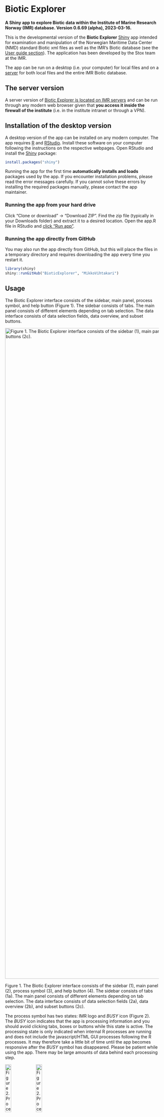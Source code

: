 
# Biotic Explorer

**A Shiny app to explore Biotic data within the Institute of Marine
Research Norway (IMR) database. Version 0.6.69 (alpha), 2023-03-16.**

This is the developmental version of the **Biotic Explorer**
[Shiny](https://shiny.rstudio.com/) app intended for examination and
manipulation of the Norwegian Maritime Data Center (NMD) standard Biotic
xml files as well as the IMR’s Biotic database (see the [User guide
section](#usage)). The application has been developed by the Stox team
at the IMR.

<!-- The official, stable, version of the app can be found from their [GitHub site](https://github.com/StoXProject).  -->

The app can be run on a desktop (i.e. your computer) for local files and
on a [server](http://njord:8080/bioticexplorer/) for both local files
and the entire IMR Biotic database.

## The server version

A server version of [Biotic Explorer is located on IMR
servers](http://njord:8080/bioticexplorer/) and can be run through any
modern web browser given that **you access it inside the firewall of the
institute** (i.e. in the institute intranet or through a VPN).

## Installation of the desktop version

A desktop version of the app can be installed on any modern computer.
The app requires [R](https://www.r-project.org/) and
[RStudio](https://www.rstudio.com/). Install these software on your
computer following the instructions on the respective webpages. Open
RStudio and install the [Shiny](https://shiny.rstudio.com/) package:

``` r
install.packages("shiny")
```

Running the app for the first time **automatically installs and loads**
packages used by the app. If you encounter installation problems, please
read the error messages carefully. If you cannot solve these errors by
installing the required packages manually, please contact the app
maintainer.

### Running the app from your hard drive

Click “Clone or download” -\> “Download ZIP”. Find the zip file
(typically in your Downloads folder) and extract it to a desired
location. Open the app.R file in RStudio and [click “Run
app”](https://shiny.rstudio.com/tutorial/written-tutorial/lesson1/).

### Running the app directly from GitHub

You may also run the app directly from GitHub, but this will place the
files in a temporary directory and requires downloading the app every
time you restart it.

``` r
library(shiny)
shiny::runGitHub("BioticExplorer", "MikkoVihtakari")
```

## Usage

The Biotic Explorer interface consists of the sidebar, main panel,
process symbol, and help button (Figure 1). The sidebar consists of
tabs. The main panel consists of different elements depending on tab
selection. The data interface consists of data selection fields, data
overview, and subset buttons.

<div class="figure">

<img src="man/figures/README-interface.png" alt="Figure 1. The Biotic Explorer interface consists of the sidebar (1), main panel (2), process symbol (3), and help button (4). The sidebar consists of tabs (1a). The main panel consists of different elements depending on tab selection. The data interface consists of data selection fields (2a), data overview (2b), and subset buttons (2c)." width="2127" />
<p class="caption">
Figure 1. The Biotic Explorer interface consists of the sidebar (1),
main panel (2), process symbol (3), and help button (4). The sidebar
consists of tabs (1a). The main panel consists of different elements
depending on tab selection. The data interface consists of data
selection fields (2a), data overview (2b), and subset buttons (2c).
</p>

</div>

The process symbol has two states: IMR logo and *BUSY* icon (Figure 2).
The *BUSY* icon indicates that the app is processing information and you
should avoid clicking tabs, boxes or buttons while this state is active.
The processing state is only indicated when internal R processes are
running and does not include the javascript/HTML GUI processes following
the R processes. It may therefore take a little bit of time until the
app becomes responsive after the *BUSY* symbol has disappeared. Please
be patient while using the app. There may be large amounts of data
behind each processing step.

<div class="figure">

<img src="www/logo.png" alt="Figure 2. Process symbol states. The app is ready to receive orders when the IMR logo is shown (left). The app is busy when the BUSY icon is shown (right). Avoid clicking anything while the app is busy." width="20%" /><img src="www/logo_bw.png" alt="Figure 2. Process symbol states. The app is ready to receive orders when the IMR logo is shown (left). The app is busy when the BUSY icon is shown (right). Avoid clicking anything while the app is busy." width="20%" />
<p class="caption">
Figure 2. Process symbol states. The app is ready to receive orders when
the IMR logo is shown (left). The app is busy when the BUSY icon is
shown (right). Avoid clicking anything while the app is busy.
</p>

</div>

### Read data

#### Download data from the database

Click ‘Load data & filter -\> From the database’. Select the desired
data and click ‘Send inquiry’. The ‘BUSY’ symbol on the left top corner
will disappear when the operation is done. This may take time depending
on the size of the selected dataset. You will get an overview of
selected data and positions on the right. You can now further limit the
dataset using the ‘Subset’ button and reset the data selection using the
‘Reset’ button.

#### Read NMD Biotic xml files

Click ‘Load data & filter -\> From files -\> Browse..’ and select one or
multiple .xml files from your computer. An overview of data and sampling
station locations will be shown below. Use the ‘Filter data by’ options
to select data you want to keep. Click the ‘Subset’ button once you are
ready and see how the overview will change based on the information you
selected. The ‘Reset’ button will reset the selection

#### Resume a previous session

Click ‘Load data & filter -\> From files -\> Browse..’ and open an .rds
file saved using the app (see ‘Download’). You can now continue working
on data from an earlier Biotic Explorer session.

### Examine data

#### Cruise overview data

Click the ‘Cruise overview’ tab to see all cruises in the dataset. These
data comprise of the ‘mission’ element in NMD Biotic files.

#### Station data

The ‘Overview’ tab lists selected plots to establish an overview of the
‘fishstation’ and ‘catchsample’ elements in NMD Biotic files. ‘Map of
catches’ tab shows a location overview of catches and the ‘Examine data’
the data in a tabular form.

#### Individual data

The ‘Overview’ tab shows a general overview of the ‘individual’ and
‘agedetermination’ elements in NMD Biotic files. The ‘Species plots’ tab
can be used to generate plots describing basic life-history parameters
of a species with sufficient data and the ‘Examine data’ tab shows the
data in a tabular form.

### Download

#### Export data

Data from a Biotic Explorer session can be downloaded using the
‘Download -\> Data’ tab. If you want to reopen the data in Biotic
Explorer or open the data in R, use the ‘R’ option without changing
‘Data to download’ options. This will save the data as an .rds file,
which can be opened using the
[readRDS](https://stat.ethz.ch/R-manual/R-devel/library/base/html/readRDS.html)
function in R and reopened using Biotic Explorer. Data can also be
downloaded as .zip compressed .csv files or as an Excel file. The data
are automatically placed to tabs in Excel files.

#### Export figures

You can select which Biotic Explorer figures to download and in which
format using the ‘Download -\> Figures’ tab. If you want to modify the
figures beyond the options given in the app, you may download Biotic
Explorernd modify the figure functions listed under
‘R/figure_functions.R’.

## Contributions and contact information

Any contributions to the app are more than welcome. Please contact the
app creator Mikko Vihtakari (<mikko.vihtakari@hi.no>) to discuss your
ideas on improving the app.

## Dependencies

Running the app automatically installs following packages:

- [shiny](https://cran.r-project.org/web/packages/shiny/index.html): The
  app has been written om Shiny.
- [shinyFiles](https://cran.r-project.org/web/packages/shinyFiles/index.html):
  Used to up- and download files.  
- [shinydashboard](https://cran.r-project.org/web/packages/shinydashboard/index.html):
  Used for the dashboard.
- [DT](https://cran.r-project.org/web/packages/%20DT/index.html): Used
  for data tables.
- [data.table](https://cran.r-project.org/web/packages/data.table/index.html):
  Used to make data processing quicker.
- [dtplyr](https://cran.r-project.org/web/packages/dtplyr/index.html):
  Used for dplyr syntax applied to data.tables as well as quick database
  management.
- [tidyverse](https://cran.r-project.org/web/packages/tidyverse/index.html):
  Used for data manipulation and plots.
- [RstoxData](https://github.com/StoXProject/RstoxData): Used to read
  NMD .xml files.
- [devtools](https://cran.r-project.org/web/packages/devtools/index.html):
  Used to download the dependencies only available on GitHub.
- [leaflet](https://cran.r-project.org/web/packages/leaflet/index.html):
  Used for interactive maps.
- [leaflet.minicharts](https://cran.r-project.org/web/packages/leaflet.minicharts/index.html):
  Used for interactive maps.
- [mapview](https://cran.r-project.org/web/packages/mapview/index.html):
  Used for interactive maps.
- [plotly](https://cran.r-project.org/web/packages/plotly/index.html):
  Used for interactive plots.
- [openxlsx](https://cran.r-project.org/web/packages/openxlsx/index.html):
  Used to write MS Excel files.
- [scales](https://cran.r-project.org/web/packages/scales/index.html):
  Used to scale ggplot axes.
- [fishmethods](https://cran.r-project.org/web/packages/fishmethods/index.html):
  Used to fit growth models
- [viridis](https://cran.r-project.org/web/packages/viridis/index.html):
  Provides viridis color scale for Leaflet maps.
- [DBI](https://cran.r-project.org/web/packages/DBI/index.html): Used
  for database operations
- [MonetDB.R](https://cran.r-project.org/web/packages/MonetDB.R/index.html):
  The database interface package for the BioticExplorer database

## News

2020-05-13 Added complete database support. All features visioned at the
beginning of the development have now been incorporated. Making the
features to work as planned, bug-fixing and polish remain.

2020-01-22 An update preparing for beta-release. Many new added
features. Unstable, full of bugs and undocumented.

2019-07-11 Fixed a number of Windows related problems. The app should
(hopefully) work now on most institutional machines.

2019-07-08 Uploaded the first alpha version. The app works, but does not
contain all features yet. This version is meant for internal testing.
